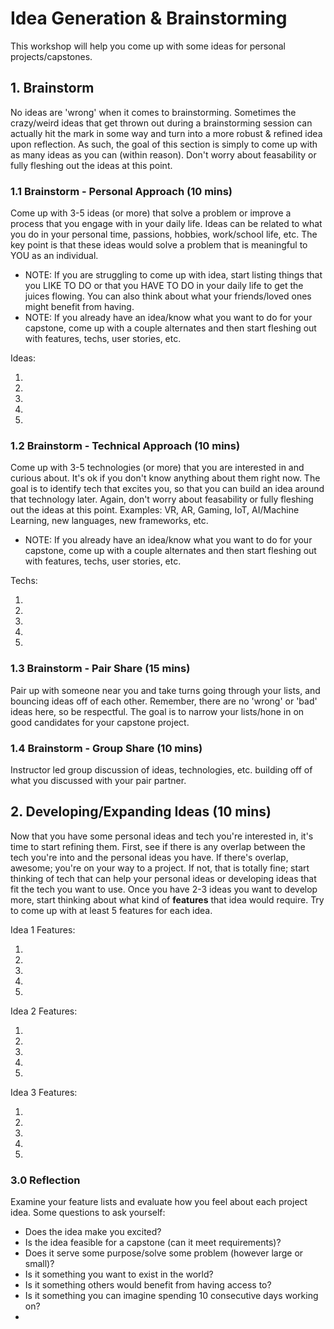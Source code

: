 # Idea Generation & Brainstorming

This workshop will help you come up with some ideas for personal projects/capstones. 

## 1. Brainstorm

No ideas are 'wrong' when it comes to brainstorming. Sometimes the crazy/weird ideas that get thrown out during a brainstorming session can actually hit the mark in some way and turn into a more robust & refined idea upon reflection. As such, the goal of this section is simply to come up with as many ideas as you can (within reason). Don't worry about feasability or fully fleshing out the ideas at this point.

### 1.1 Brainstorm - Personal Approach (10 mins)

Come up with 3-5 ideas (or more) that solve a problem or improve a process that you engage with in your daily life. Ideas can be related to what you do in your personal time, passions, hobbies, work/school life, etc. The key point is that these ideas would solve a problem that is meaningful to YOU as an individual.

* NOTE: If you are struggling to come up with idea, start listing things that you LIKE TO DO or that you HAVE TO DO in your daily life to get the juices flowing. You can also think about what your friends/loved ones might benefit from having.
* NOTE: If you already have an idea/know what you want to do for your capstone, come up with a couple alternates and then start fleshing out with features, techs, user stories, etc.

Ideas:

1. 
2. 
3. 
4. 
5. 

### 1.2 Brainstorm - Technical Approach (10 mins)

Come up with 3-5 technologies (or more) that you are interested in and curious about. It's ok if you don't know anything about them right now. The goal is to identify tech that excites you, so that you can build an idea around that technology later. Again, don't worry about feasability or fully fleshing out the ideas at this point. Examples: VR, AR, Gaming, IoT, AI/Machine Learning, new languages, new frameworks, etc.

* NOTE: If you already have an idea/know what you want to do for your capstone, come up with a couple alternates and then start fleshing out with features, techs, user stories, etc.

Techs:

1. 
2. 
3. 
4. 
5. 

### 1.3 Brainstorm - Pair Share (15 mins)

Pair up with someone near you and take turns going through your lists, and bouncing ideas off of each other. Remember, there are no 'wrong' or 'bad' ideas here, so be respectful. The goal is to narrow your lists/hone in on good candidates for your capstone project.

### 1.4 Brainstorm - Group Share (10 mins)

Instructor led group discussion of ideas, technologies, etc. building off of what you discussed with your pair partner.

## 2. Developing/Expanding Ideas (10 mins)

Now that you have some personal ideas and tech you're interested in, it's time to start refining them. First, see if there is any overlap between the tech you're into and the personal ideas you have. If there's overlap, awesome; you're on your way to a project. If not, that is totally fine; start thinking of tech that can help your personal ideas or developing ideas that fit the tech you want to use. Once you have 2-3 ideas you want to develop more, start thinking about what kind of **features** that idea would require. Try to come up with at least 5 features for each idea.

Idea 1 Features: 

1. 
2. 
3. 
4. 
5. 

Idea 2 Features: 

1. 
2. 
3. 
4. 
5. 

Idea 3 Features: 

1. 
2. 
3. 
4. 
5. 

### 3.0 Reflection

Examine your feature lists and evaluate how you feel about each project idea. Some questions to ask yourself:

* Does the idea make you excited?
* Is the idea feasible for a capstone (can it meet requirements)?
* Does it serve some purpose/solve some problem (however large or small)?
* Is it something you want to exist in the world?
* Is it something others would benefit from having access to?
* Is it something you can imagine spending 10 consecutive days working on?
* 